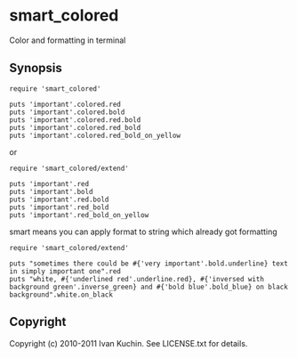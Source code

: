 # smart_colored

Color and formatting in terminal

## Synopsis

    require 'smart_colored'

    puts 'important'.colored.red
    puts 'important'.colored.bold
    puts 'important'.colored.red.bold
    puts 'important'.colored.red_bold
    puts 'important'.colored.red_bold_on_yellow

or

    require 'smart_colored/extend'

    puts 'important'.red
    puts 'important'.bold
    puts 'important'.red.bold
    puts 'important'.red_bold
    puts 'important'.red_bold_on_yellow

smart means you can apply format to string which already got formatting

    require 'smart_colored/extend'

    puts "sometimes there could be #{'very important'.bold.underline} text in simply important one".red
    puts "white, #{'underlined red'.underline.red}, #{'inversed with background green'.inverse_green} and #{'bold blue'.bold_blue} on black background".white.on_black

## Copyright

Copyright (c) 2010-2011 Ivan Kuchin. See LICENSE.txt for details.
